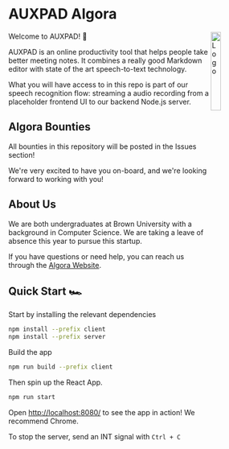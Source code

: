 # AUXPAD Algora

<img alt="Logo" align="right" src="https://create-react-app.dev/img/logo.svg" width="20%" />

Welcome to AUXPAD! 🎉 

AUXPAD is an online productivity tool that helps people take better meeting notes. It combines a really good Markdown editor with state of the art speech-to-text technology.

What you will have access to in this repo is part of our speech recognition flow: streaming a audio recording from a placeholder frontend UI to our backend Node.js server.

## Algora Bounties

All bounties in this repository will be posted in the Issues section!

We're very excited to have you on-board, and we're looking forward to working with you!


## About Us

We are both undergraduates at Brown University with a background in Computer Science. We are taking a leave of absence this year to pursue this startup.

If you have questions or need help, you can reach us through the [Algora Website](https://algora.io).

## Quick Start 🏎

Start by installing the relevant dependencies

```sh
npm install --prefix client
npm install --prefix server
```

Build the app
```sh
npm run build --prefix client
```

Then spin up the React App.
```sh
npm run start
```


Open [http://localhost:8080/](http://localhost:8080/) to see the app in action!
We recommend Chrome.

To stop the server, send an INT signal with `Ctrl + C`
